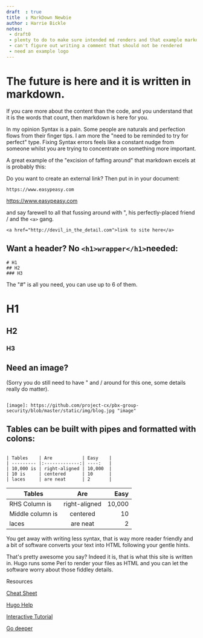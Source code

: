```yaml
---
draft  : true
title  : MarkDown Newbie
author : Harrie Bickle
notes:
 - draft0
 - plenty to do to make sure intended md renders and that example markdown does not
 - can't figure out writing a comment that should not be rendered
 - need an example logo
---
```



# The future is here and it is written in markdown.

If you care more about the content than the code, and you understand that it is the words that count, then markdown is here for you.

In my opinion Syntax is a pain. Some people are naturals and perfection flows from their finger tips. I am more the "need to be reminded to try for perfect" type. Fixing Syntax errors feels like a constant nudge from someone whilst you are trying to concentrate on something more important.

A great example of the "excision of faffing around" that markdown excels at is probably this:


Do you want to create an external link? Then put in in your document:

```
https://www.easypeasy.com
```
https://www.easypeasy.com

and say farewell to all that fussing around with ", his perfectly-placed friend / and the `<a>`  gang.

```
<a href="http://devil_in_the_detail.com">link to site here</a>
```

## Want a header? No ```<h1>wrapper</h1>```needed:

```
# H1
## H2
### H3

```
The "#" is all you need, you can use up to 6 of them.

# H1
## H2
### H3

## Need an image? 
(Sorry you do still need to have " and / around for this one, some details really do matter).

```

[image]: https://github.com/project-cx/pbx-group-security/blob/master/static/img/blog.jpg "image"

```
[image of dandelions]:https://github.com/project-cx/pbx-group-security/blob/master/static/img/blog.jpg "image of dandelions"


## Tables can be built with pipes and formatted with colons:

```

| Tables    | Are           | Easy    |
| --------- |:-------------:| ----:   |
| 10,000 is | right-aligned | 10,000  |
| 10 is     | centered      | 10      |
| laces     | are neat      | 2       |

```


| Tables          | Are           | Easy    |
| ----------------|:-------------:| ----:   |
| RHS Column is   | right-aligned | 10,000  |
| Middle column is| centered      | 10      |
| laces           | are neat      | 2       |


You get away with writing less syntax, that is way more reader friendly and a bit of software converts your text into HTML following your gentle hints.

That's pretty awesome you say? Indeed it is, that is what this site is written in. Hugo runs some Perl to render your files as HTML and you can let the software worry about those fiddley details.

Resources

[Cheat Sheet](https://help.github.com/articles/basic-writing-and-formatting-syntax/)

[Hugo Help](https://gohugo.io/content-management/formats/#learn-markdown)

[Interactive Tutorial](https://www.markdowntutorial.com/lesson/1/)

[Go deeper](https://daringfireball.net/projects/markdown/)
